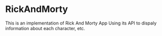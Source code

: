 # RickAndMorty
This is an implementation of Rick And Morty App Using its API to dispaly information about each character, etc.
